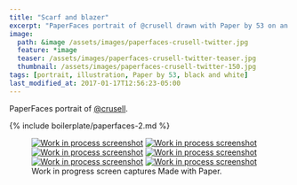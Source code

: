 ```yaml
---
title: "Scarf and blazer"
excerpt: "PaperFaces portrait of @crusell drawn with Paper by 53 on an iPad."
image: 
  path: &image /assets/images/paperfaces-crusell-twitter.jpg 
  feature: *image
  teaser: /assets/images/paperfaces-crusell-twitter-teaser.jpg
  thumbnail: /assets/images/paperfaces-crusell-twitter-150.jpg
tags: [portrait, illustration, Paper by 53, black and white]
last_modified_at: 2017-01-17T12:56:23-05:00
---
```


PaperFaces portrait of [@crusell](http://twitter.com/crusell).

{% include boilerplate/paperfaces-2.md %}

<figure class="third">
	<a href="/assets/images/paperfaces-crusell-process-1-lg.jpg"><img src="/assets/images/paperfaces-crusell-process-1-600.jpg" alt="Work in process screenshot"></a>
	<a href="/assets/images/paperfaces-crusell-process-2-lg.jpg"><img src="/assets/images/paperfaces-crusell-process-2-600.jpg" alt="Work in process screenshot"></a>
	<a href="/assets/images/paperfaces-crusell-process-3-lg.jpg"><img src="/assets/images/paperfaces-crusell-process-3-600.jpg" alt="Work in process screenshot"></a>
	<a href="/assets/images/paperfaces-crusell-process-4-lg.jpg"><img src="/assets/images/paperfaces-crusell-process-4-600.jpg" alt="Work in process screenshot"></a>
	<a href="/assets/images/paperfaces-crusell-process-5-lg.jpg"><img src="/assets/images/paperfaces-crusell-process-5-600.jpg" alt="Work in process screenshot"></a>
	<a href="/assets/images/paperfaces-crusell-process-6-lg.jpg"><img src="/assets/images/paperfaces-crusell-process-6-600.jpg" alt="Work in process screenshot"></a>
	<figcaption>Work in progress screen captures Made with Paper.</figcaption>
</figure>
